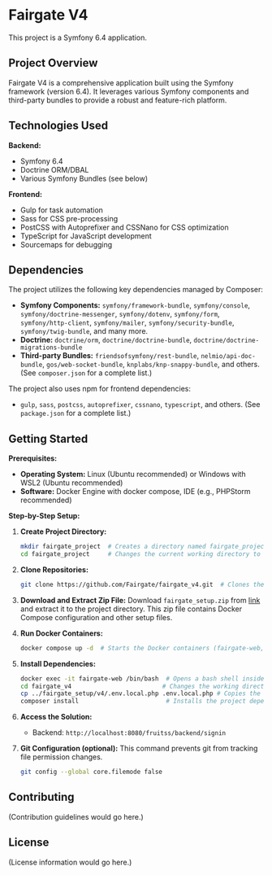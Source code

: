 # Fairgate V4

This project is a Symfony 6.4 application.

## Project Overview

Fairgate V4 is a comprehensive application built using the Symfony framework (version 6.4).  It leverages various Symfony components and third-party bundles to provide a robust and feature-rich platform.

## Technologies Used

**Backend:**

* Symfony 6.4
* Doctrine ORM/DBAL
* Various Symfony Bundles (see below)

**Frontend:**

* Gulp for task automation
* Sass for CSS pre-processing
* PostCSS with Autoprefixer and CSSNano for CSS optimization
* TypeScript for JavaScript development
* Sourcemaps for debugging

## Dependencies

The project utilizes the following key dependencies managed by Composer:

* **Symfony Components:**  `symfony/framework-bundle`, `symfony/console`, `symfony/doctrine-messenger`, `symfony/dotenv`, `symfony/form`, `symfony/http-client`, `symfony/mailer`, `symfony/security-bundle`, `symfony/twig-bundle`, and many more.
* **Doctrine:** `doctrine/orm`, `doctrine/doctrine-bundle`, `doctrine/doctrine-migrations-bundle`
* **Third-party Bundles:** `friendsofsymfony/rest-bundle`, `nelmio/api-doc-bundle`, `gos/web-socket-bundle`, `knplabs/knp-snappy-bundle`, and others.  (See `composer.json` for a complete list.)

The project also uses npm for frontend dependencies:

* `gulp`, `sass`, `postcss`, `autoprefixer`, `cssnano`, `typescript`, and others. (See `package.json` for a complete list.)


## Getting Started

**Prerequisites:**

* **Operating System:** Linux (Ubuntu recommended) or Windows with WSL2 (Ubuntu recommended)
* **Software:** Docker Engine with docker compose, IDE (e.g., PHPStorm recommended)

**Step-by-Step Setup:**

1. **Create Project Directory:**
   ```bash
   mkdir fairgate_project  # Creates a directory named fairgate_project
   cd fairgate_project     # Changes the current working directory to fairgate_project
   ```

2. **Clone Repositories:**
   ```bash
   git clone https://github.com/Fairgate/fairgate_v4.git  # Clones the main Fairgate V4 repository
   ```

3. **Download and Extract Zip File:** Download  `fairgate_setup.zip` from [link](https://pitsolutions-my.sharepoint.com/:u:/p/aravind_sn/Ec8Ps7iepZFJvxPxhT4WJuoB8_XoQ2mM-g2tLBI4NofXWA) and extract it to the project directory.  This zip file contains Docker Compose configuration and other setup files.

4. **Run Docker Containers:**
   ```bash
   docker compose up -d  # Starts the Docker containers (fairgate-web, fairgate-rabbitmq, fairgate-redis) in detached mode (background)
   ```

5. **Install Dependencies:**
   ```bash
   docker exec -it fairgate-web /bin/bash  # Opens a bash shell inside the running fairgate-web container.
   cd fairgate_v4                         # Changes the working directory to the Fairgate V4 project directory.
   cp ../fairgate_setup/v4/.env.local.php .env.local.php # Copies the local environment configuration file for Fairgate V4.
   composer install                        # Installs the project dependencies using Composer.                        # Installs the admin panel dependencies using Composer.
   ```

6. **Access the Solution:**
   * Backend: `http://localhost:8080/fruitss/backend/signin`

7. **Git Configuration (optional):** This command prevents git from tracking file permission changes.
   ```bash
   git config --global core.filemode false
   ```

## Contributing

(Contribution guidelines would go here.)


## License

(License information would go here.)
